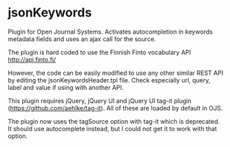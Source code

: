 # jsonKeywords
Plugin for Open Journal Systems. Activates autocompletion in keywords metadata fields and uses an ajax call for the source.  

The plugin is hard coded to use the Finnish Finto vocabulary API http://api.finto.fi/

However, the code can be easily modified to use any other similar REST API by editing the jsonKeywordsHeader.tpl file. 
Check especially url, query, label and value if using with another API.

This plugin requires jQuery, jQuery UI and jQuery UI tag-it plugin (https://github.com/aehlke/tag-it). All of these are loaded by default in OJS.

The plugin now uses the tagSource option with tag-it which is deprecated. It should use autocomplete instead, but I could not get it to work with that option.



